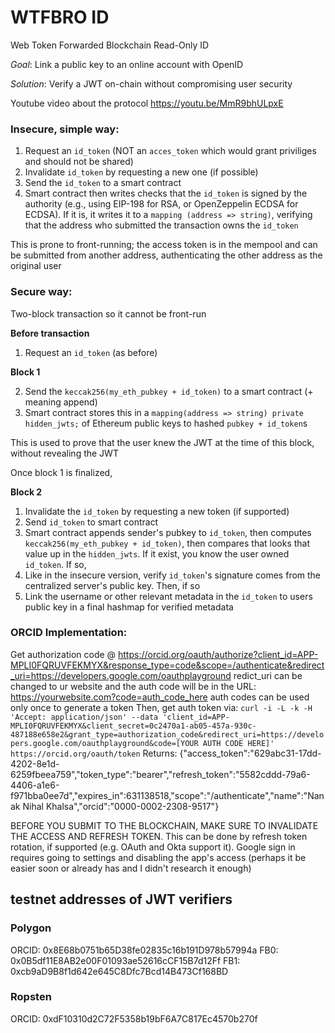 # WTFBRO ID
Web Token Forwarded Blockchain Read-Only ID

*Goal*:
Link a public key to an online account with OpenID

*Solution*: 
Verify a JWT on-chain without compromising user security

Youtube video about the protocol https://youtu.be/MmR9bhULpxE
### Insecure, simple way:

1. Request an `id_token` (NOT an `acces_token` which would grant priviliges and should not be shared)
2. Invalidate `id_token` by requesting a new one (if possible)
3. Send the `id_token` to a smart contract
4. Smart contract then writes checks that the `id_token` is signed by the authority (e.g., using EIP-198 for RSA, or OpenZeppelin ECDSA for ECDSA). If it is, it writes it to a `mapping (address => string)`, verifying  that the address who submitted the transaction owns the `id_token`

This is prone to front-running; the access token is in the mempool and can be submitted from another address, authenticating the other address as the original user

### Secure way:
Two-block transaction so it cannot be front-run

**Before transaction**

1. Request an `id_token` (as before)


**Block 1**

2. Send the `keccak256(my_eth_pubkey + id_token)` to a smart contract (+ meaning append)
3. Smart contract stores this in a `mapping(address => string) private hidden_jwts;` of Ethereum public keys to hashed `pubkey + id_token`s

This is used to prove that the user knew the JWT at the time of this block, without revealing the JWT


Once block 1 is finalized,

**Block 2**

1. Invalidate the `id_token` by requesting a new token (if supported)
2. Send `id_token` to smart contract
3. Smart contract appends sender's pubkey to `id_token`, then computes `keccak256(my_eth_pubkey + id_token)`, then compares that looks that value up in the `hidden_jwts`. If it exist, you know the user owned `id_token`. If so,
4. Like in the insecure version, verify `id_token`'s signature comes from the centralized server's public key. Then, if so
5. Link the username or other relevant metadata in the `id_token` to users public key in a final hashmap for verified metadata






### ORCID Implementation:
Get authorization code @ 
https://orcid.org/oauth/authorize?client_id=APP-MPLI0FQRUVFEKMYX&response_type=code&scope=/authenticate&redirect_uri=https://developers.google.com/oauthplayground
redict_uri can be changed to ur website and the auth code will be in the URL: https://yourwebsite.com?code=auth_code_here
auth codes can be used only once to generate a token
Then,
get auth token via:
```curl -i -L -k -H 'Accept: application/json' --data 'client_id=APP-MPLI0FQRUVFEKMYX&client_secret=0c2470a1-ab05-457a-930c-487188e658e2&grant_type=authorization_code&redirect_uri=https://developers.google.com/oauthplayground&code=[YOUR AUTH CODE HERE]' https://orcid.org/oauth/token```
Returns:
{"access_token":"629abc31-17dd-4202-8e1d-6259fbeea759","token_type":"bearer","refresh_token":"5582cddd-79a6-4406-a1e6-f971bba0ee7d","expires_in":631138518,"scope":"/authenticate","name":"Nanak Nihal Khalsa","orcid":"0000-0002-2308-9517"}

BEFORE YOU SUBMIT TO THE BLOCKCHAIN, MAKE SURE TO INVALIDATE THE ACCESS AND REFRESH TOKEN. This can be done by refresh token rotation, if supported (e.g. OAuth and Okta support it). Google sign in requires going to settings and disabling the app's access (perhaps it be easier soon or already has and I didn't research it enough) 



## testnet addresses of JWT verifiers
### Polygon
ORCID: 0x8E68b0751b65D38fe02835c16b191D978b57994a
FB0: 0x0B5df11E8AB2e00F01093ae52616cCF15B7d12Ff
FB1: 0xcb9aD9B8f1d642e645C8Dfc7Bcd14B473Cf168BD
### Ropsten
ORCID: 0xdF10310d2C72F5358b19bF6A7C817Ec4570b270f

